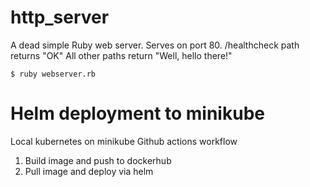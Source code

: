 # http_server
A dead simple Ruby web server.
Serves on port 80.
/healthcheck path returns "OK"
All other paths return "Well, hello there!"

`$ ruby webserver.rb`

# Helm deployment to minikube
Local kubernetes on minikube
Github actions workflow
1. Build image and push to dockerhub
2. Pull image and deploy via helm


